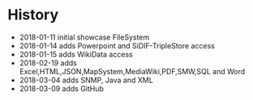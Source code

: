# History
* 2018-01-11 initial showcase FileSystem
* 2018-01-14 adds Powerpoint and SiDIF-TripleStore access
* 2018-01-15 adds WikiData access
* 2018-02-19 adds Excel,HTML,JSON,MapSystem,MediaWiki,PDF,SMW,SQL and Word
* 2018-03-04 adds SNMP, Java and XML
* 2018-03-09 adds GitHub
